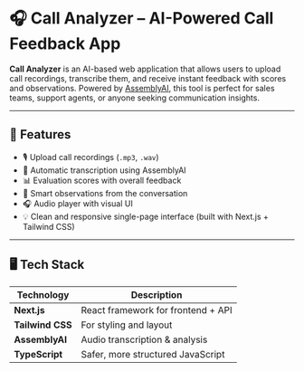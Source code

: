 # 🎧 Call Analyzer – AI-Powered Call Feedback App

**Call Analyzer** is an AI-based web application that allows users to upload call recordings, transcribe them, and receive instant feedback with scores and observations. Powered by [AssemblyAI](https://www.assemblyai.com/), this tool is perfect for sales teams, support agents, or anyone seeking communication insights.

---

## 🚀 Features

- 🎙️ Upload call recordings (`.mp3`, `.wav`)
- 📝 Automatic transcription using AssemblyAI
- 📊 Evaluation scores with overall feedback
- 🧠 Smart observations from the conversation
- 🎧 Audio player with visual UI
- 💡 Clean and responsive single-page interface (built with Next.js + Tailwind CSS)

---

## 🖥️ Tech Stack

| Technology      | Description                          |
|-----------------|--------------------------------------|
| **Next.js**     | React framework for frontend + API   |
| **Tailwind CSS**| For styling and layout               |
| **AssemblyAI**  | Audio transcription & analysis       |
| **TypeScript**  | Safer, more structured JavaScript    |
